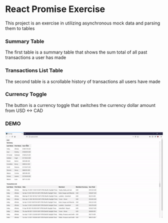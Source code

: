 # React Promise Exercise

This project is an exercise in utilizing asynchronous mock data and parsing them to tables

### Summary Table

The first table is a summary table that shows the sum total of all past transactions a user has made

### Transactions List Table

The second table is a scrollable history of transactions all users have made

### Currency Toggle

The button is a currency toggle that switches the currency dollar amount from USD <-> CAD

### DEMO

![alt-text](https://github.com/deeguyz/hoppier/blob/master/ezgif-3-928db9944694.gif)